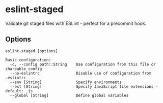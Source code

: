 # eslint-staged

Validate git staged files with ESLint - perfect for a precommit hook.  

## Options

```text
eslint-staged [options]

Basic configuration:
  -c, --config path::String    Use configuration from this file or shareable config
  --no-eslintrc                Disable use of configuration from .eslintrc
  --env [String]               Specify environments
  --ext [String]               Specify JavaScript file extensions - default: .js
  --global [String]            Define global variables
```

